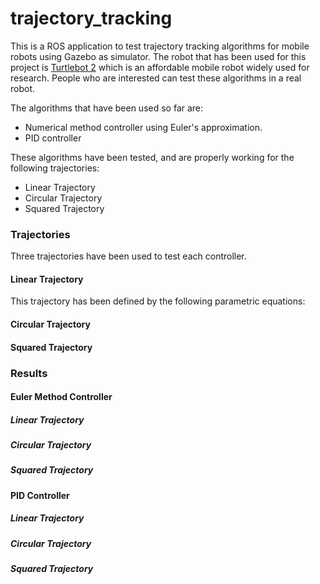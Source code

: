 # trajectory_tracking
This is a ROS application to test trajectory tracking algorithms for mobile robots using Gazebo as simulator.
The robot that has been used for this project is [Turtlebot 2][1] which is an affordable mobile robot widely used for research.
People who are interested can test these algorithms in a real robot.

The algorithms that have been used so far are:
* Numerical method controller using Euler's approximation.
* PID controller

These algorithms have been tested, and are properly working for the following trajectories:
* Linear Trajectory
* Circular Trajectory
* Squared Trajectory

### Trajectories
Three trajectories have been used to test each controller.

#### Linear Trajectory
This trajectory has been defined by the following parametric equations:

#### Circular Trajectory

#### Squared Trajectory

### Results

#### Euler Method Controller

##### Linear Trajectory

##### Circular Trajectory

##### Squared Trajectory

#### PID Controller

##### Linear Trajectory

##### Circular Trajectory

##### Squared Trajectory

[1]: http://www.turtlebot.com/
